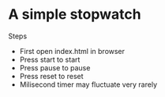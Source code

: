 # A simple stopwatch
Steps
- First open index.html in browser
- Press start to start
- Press pause to pause
- Press reset to reset
- Milisecond timer may fluctuate very rarely
